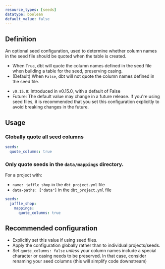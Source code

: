 ```yaml
---
resource_types: [seeds]
datatype: boolean
default_value: false
---
```


## Definition
An optional seed configuration, used to determine whether column names in the seed file should be quoted when the table is created.

* When `True`, dbt will quote the column names defined in the seed file when building a table for the seed, preserving casing.
* (Default) When `False`, dbt will not quote the column names defined in the seed file.

<Changelog>

* `v0.15.0`: Introduced in v0.15.0, with a default of False
* Future: The default value may change in a future release. If you're using seed files, it is recommended that you set this configuration explicitly to avoid breaking changes in the future.

</Changelog>

## Usage
### Globally quote all seed columns

<File name='dbt_project.yml'>

```yml
seeds:
  quote_columns: true
```

</File>

### Only quote seeds in the `data/mappings` directory.
For a project with:
* `name: jaffle_shop` in the `dbt_project.yml` file
* `data-paths: ["data"]` in the `dbt_project.yml` file

```yml
seeds:
  jaffle_shop:
    mappings:
      quote_columns: true
```

## Recommended configuration
* Explicitly set this value if using seed files.
* Apply the configuration globally rather than to individual projects/seeds.
* Set `quote_columns: false` _unless_ your column names include a special character or casing needs to be preserved. In that case, consider renaming your seed columns (this will simplify code downstream)
